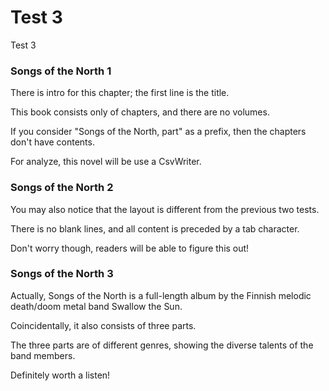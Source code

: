 # Test 3

Test 3

### Songs of the North 1

There is intro for this chapter; the first line is the title.

This book consists only of chapters, and there are no volumes.

If you consider "Songs of the North, part" as a prefix, then the chapters don't have contents.

For analyze, this novel will be use a CsvWriter.

### Songs of the North 2

You may also notice that the layout is different from the previous two tests.

There is no blank lines, and all content is preceded by a tab character.

Don't worry though, readers will be able to figure this out!

### Songs of the North 3

Actually, Songs of the North is a full-length album by the Finnish melodic death/doom metal band Swallow the Sun.

Coincidentally, it also consists of three parts.

The three parts are of different genres, showing the diverse talents of the band members.

Definitely worth a listen!

